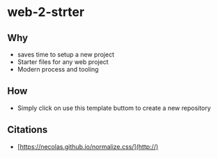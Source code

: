 # web-2-strter

## Why 
* saves time to setup a new project
* Starter files for any web project 
* Modern process and tooling 


## How
* Simply click on use this template buttom to create a new repository 

## Citations

* [https://necolas.github.io/normalize.css/](http://)


